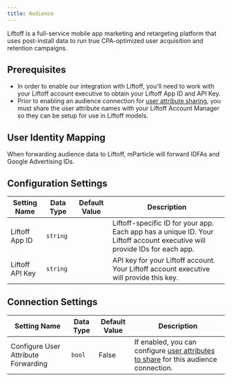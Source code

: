 ```yaml
---
title: Audience
---
```


Liftoff is a full-service mobile app marketing and retargeting platform that uses post-install data to run true CPA-optimized user acquisition and retention campaigns.

## Prerequisites 

* In order to enable our integration with Liftoff, you'll need to work with your Liftoff account executive to obtain your Liftoff App ID and API Key.
* Prior to enabling an audience connection for [user attribute sharing](/guides/platform-guide/audiences/#user-attribute-sharing), you must share the user attribute names with your Liftoff Account Manager so they can be setup for use in Liftoff models.  

## User Identity Mapping

When forwarding audience data to Liftoff, mParticle will forward IDFAs and Google Advertising IDs.

## Configuration Settings

Setting Name | Data Type | Default Value | Description  
|---|---|---|---|
Liftoff App ID| `string` | | Liftoff-specific ID for your app. Each app has a unique ID. Your Liftoff account executive will provide IDs for each app.
Liftoff API Key| `string` | | API key for your Liftoff account. Your Liftoff account executive will provide this key.

## Connection Settings

Setting Name | Data Type | Default Value | Description
|---|---|---|---
Configure User Attribute Forwarding | `bool` | False| If enabled, you can configure [user attributes to share](/guides/platform-guide/audiences/#user-attribute-sharing) for this audience connection.

